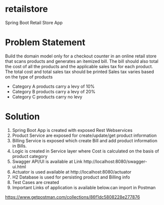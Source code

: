 # retailstore
Spring Boot Retail Store App 

# Problem Statement

Build the domain model only for a checkout counter in an online retail store that scans products and
generates an itemized bill.
The bill should also total the cost of all the products and the applicable sales tax for each product.
The total cost and total sales tax should be printed
Sales tax varies based on the type of products
- Category A products carry a levy of 10%
- Category B products carry a levy of 20%
- Category C products carry no levy

# Solution

1) Spring Boot App is created with exposed Rest Webservices 
2) Product Service are exposed for create/update/get product information
3) Billing Service is exposed which create Bill and add product information in Bills.
4) Logic is created in Service layer where Cost is calculated on the basis of product category
5) Swagger API/UI is available at Link http://localhost:8080/swagger-ui.html
6) Actuator is used available at http://localhost:8080/actuator
7) H2 Database is used for persisting product and Billing info
8) Test Cases are created
9) Important Links of application is available below.can import in Postman

https://www.getpostman.com/collections/86f1dc5808228e277876


